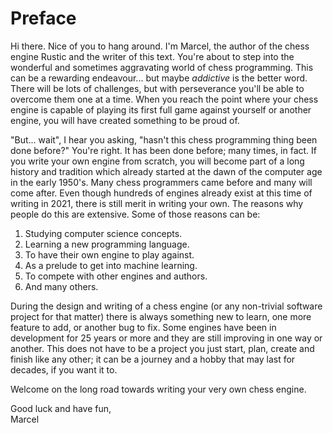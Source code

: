 # Preface

Hi there. Nice of you to hang around. I'm Marcel, the author of the chess
engine Rustic and the writer of this text. You're about to step into the
wonderful and sometimes aggravating world of chess programming. This can be
a rewarding endeavour... but maybe _addictive_ is the better word. There
will be lots of challenges, but with perseverance you'll be able to
overcome them one at a time. When you reach the point where your chess
engine is capable of playing its first full game against yourself or
another engine, you will have created something to be proud of.

"But... wait", I hear you asking, "hasn't this chess programming thing been
done before?" You're right. It has been done before; many times, in fact.
If you write your own engine from scratch, you will become part of a long
history and tradition which already started at the dawn of the computer age
in the early 1950's. Many chess programmers came before and many will come
after. Even though hundreds of engines already exist at this time of
writing in 2021, there is still merit in writing your own. The reasons why
people do this are extensive. Some of those reasons can be:

1. Studying computer science concepts.
2. Learning a new programming language.
3. To have their own engine to play against.
4. As a prelude to get into machine learning.
5. To compete with other engines and authors.
6. And many others.

During the design and writing of a chess engine (or any non-trivial
software project for that matter) there is always something new to learn,
one more feature to add, or another bug to fix. Some engines have been in
development for 25 years or more and they are still improving in one way or
another. This does not have to be a project you just start, plan, create
and finish like any other; it can be a journey and a hobby that may last
for decades, if you want it to.

Welcome on the long road towards writing your very own chess engine.

Good luck and have fun,<br />
Marcel
